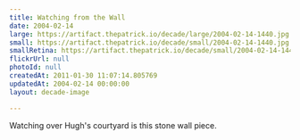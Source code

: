 ```yaml
---
title: Watching from the Wall
date: 2004-02-14
large: https://artifact.thepatrick.io/decade/large/2004-02-14-1440.jpg
small: https://artifact.thepatrick.io/decade/small/2004-02-14-1440.jpg
smallRetina: https://artifact.thepatrick.io/decade/small/2004-02-14-1440@2x.jpg
flickrUrl: null
photoId: null
createdAt: 2011-01-30 11:07:14.805769
updatedAt: 2004-02-14 00:00:00
layout: decade-image

---
```

Watching over Hugh's courtyard is this stone wall piece.
